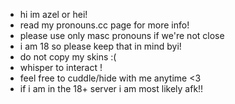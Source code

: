 + hi im azel or hei!
+ read my pronouns.cc page for more info!
+ please use only masc pronouns if we're not close
+ i am 18 so please keep that in mind byi! 
+ do not copy my skins :( 
+ whisper to interact ! 
+ feel free to cuddle/hide with me anytime <3
+ if i am in the 18+ server i am most likely afk!!
